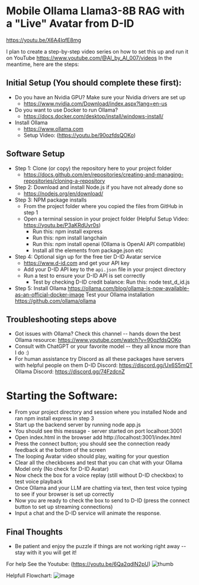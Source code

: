 # Mobile Ollama Llama3-8B RAG with a "Live" Avatar from D-ID 

https://youtu.be/X6A4lqfE8mg

I plan to create a step-by-step video series on how to set this up and run it on YouTube
https://www.youtube.com/@AI_by_AI_007/videos In the meantime, here are the steps:

## Initial Setup (You should complete these first):
* Do you have an Nvidia GPU? Make sure your Nvidia drivers are set up
   * https://www.nvidia.com/Download/index.aspx?lang=en-us
* Do you want to use Docker to run Ollama?  
   * https://docs.docker.com/desktop/install/windows-install/
* Install Ollama
   * https://www.ollama.com
   * Setup Video: (https://youtu.be/90ozfdsQOKo)

## Software Setup 
* Step 1:  Clone (or copy) the repository here to your project folder
    * https://docs.github.com/en/repositories/creating-and-managing-repositories/cloning-a-repository
* Step 2:  Download and install Node.js if you have not already done so
    * https://nodejs.org/en/download/
* Step 3:  NPM package installs
   * From the project folder where you copied the files from GitHub in step 1
   * Open a terminal session in your project folder (Helpful Setup Video:  https://youtu.be/P3aKRdUyr0s)
        * Run this: npm install express
        * Run this: npm install langchain
        * Run this: npm install openai (Ollama is OpenAI API compatible)
        * Install all the elements from package.json etc
* Step 4:  Optional sign up for the free tier D-ID Avatar service
    * https://www.d-id.com and get your API key
    * Add your D-ID API key to the `api.json` file in your project directory 
    * Run a test to ensure your D-ID API is set correctly
        * Test by checking D-ID credit balance:  Run this: node test_d_id.js
* Step 5:  Install Ollama https://ollama.com/blog/ollama-is-now-available-as-an-official-docker-image Test your Ollama installation https://github.com/ollama/ollama

## Troubleshooting steps above 
* Got issues with Ollama? Check this channel -- hands down the best Ollama resource: https://www.youtube.com/watch?v=90ozfdsQOKo
* Consult with ChatGPT or your favorite model -- they all know more than I do :)
* For human assistance try Discord as all these packages have servers with helpful people on them
        D-ID Discord: https://discord.gg/Ux6S5mQT
        Ollama Discord: https://discord.gg/74FzdcnZ
  
# Starting the Software:
* From your project directory and session where you installed Node and ran npm install express in step 3
* Start up the backend server by running node app.js
* You should see this message - server started on port localhost:3001
* Open index.html in the browser add http://localhost:3001/index.html
* Press the connect button; you should see the connection ready feedback at the bottom of the screen
* The looping Avatar video should play, waiting for your question
* Clear all the checkboxes and test that you can chat with your Ollama Model only (No check for D-ID Avatar)
* Now check the box for a voice replay (still without D-ID checkbox) to test voice playback
* Once Ollama and your LLM are chatting via text, then test voice typing to see if your browser is set up correctly
* Now you are ready to check the box to send to D-ID (press the connect button to set up streaming connections)
* Input a chat and the D-ID service will animate the response.

## Final Thoughts
* Be patient and enjoy the puzzle if things are not working right away -- stay with it you will get it!


For help See the Youtube:  (https://youtu.be/6Qa2qdlN2pU)
![thumb](https://github.com/jjmlovesgit/Mobile-Ollama-Llama3-Rag-with-Live-Agent-Example/assets/47751509/f15c450b-0bbc-4f1b-a9f0-09c7acf530d9)



Helpfull Flowchart:
![image](https://github.com/jjmlovesgit/OllamaDID/assets/47751509/ac9a52fd-06d2-49ce-bb4d-2f6d8ff204b5)
